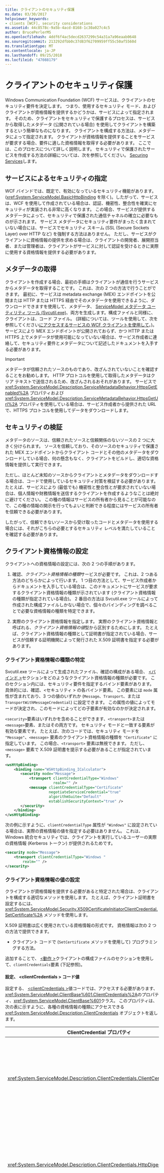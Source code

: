 ```yaml
---
title: クライアントのセキュリティ保護
ms.date: 03/30/2017
helpviewer_keywords:
- clients [WCF], security considerations
ms.assetid: 44c8578c-9a5b-4acd-8168-1c30a027c4c5
author: BrucePerlerMS
ms.openlocfilehash: 4ddf6f4ac5decd2637299c54a31a7a96eaab0648
ms.sourcegitcommit: 213292dfbb0c37d83f62709959ff55c50af5560d
ms.translationtype: MT
ms.contentlocale: ja-JP
ms.lasthandoff: 09/25/2018
ms.locfileid: "47088179"
---
```

# <a name="securing-clients"></a>クライアントのセキュリティ保護
Windows Communication Foundation (WCF) サービスは、クライアントのセキュリティ要件を決定します。 つまり、使用するセキュリティ モード、およびクライアントが資格情報を提供するかどうかは、サービスによって指定されます。 そのため、クライアントをセキュリティで保護するプロセスは、サービスから取得したメタデータ (公開されている場合) を使用してクライアントを構築するという簡単なものになります。 クライアントを構成する方法は、メタデータによって指定されます。 クライアントが資格情報を提供することをサービスが要求する場合、要件に適した資格情報を取得する必要があります。 ここでは、このプロセスについて詳しく説明します。 セキュリティで保護されたサービスを作成する方法の詳細については、次を参照してください。 [Securing Services](../../../docs/framework/wcf/securing-services.md)します。  
  
## <a name="the-service-specifies-security"></a>サービスによるセキュリティの指定  
 WCF バインドでは、既定で、有効になっているセキュリティ機能があります。 (<xref:System.ServiceModel.BasicHttpBinding> を除く)。したがって、サービスは、WCF を使用して作成されている場合は、認証、機密性、整合性を確実にセキュリティが実装される非常に高くなります。 この場合、サービスが提供するメタデータによって、セキュリティで保護された通信チャネルの確立に必要なものが示されます。 サービス メタデータにセキュリティ要件がまったく含まれていない場合には、サービスでセキュリティ スキーム (SSL (Secure Sockets Layer) over HTTP など) を強制する方法はありません。 ただし、サービスがクライアントに資格情報の提供を求める場合は、クライアントの開発者、展開担当者、または管理者は、クライアントがサービスに対して認証を受けるときに実際に使用する資格情報を提供する必要があります。  
  
## <a name="obtaining-metadata"></a>メタデータの取得  
 クライアントを作成する場合、最初の手順はクライアントが通信を行うサービスからメタデータを取得することです。 これは、次の 2 つの方法で行うことができます。 最初に、サービスは metadata exchange (MEX) エンドポイントを公開または HTTP または HTTPS 経由でそのメタデータを使用できるように、ダウンロードできますを使用して、メタデータ、 [ServiceModel メタデータ ユーティリティ ツール (Svcutil.exe)](../../../docs/framework/wcf/servicemodel-metadata-utility-tool-svcutil-exe.md)、両方を生成します。構成ファイルと同様に、クライアントは、コード ファイル。 (詳細については、ツールを使用して、次を参照してください[にアクセスするサービスの WCF クライアントを使用して](../../../docs/framework/wcf/accessing-services-using-a-wcf-client.md)。)。サービスにより MEX エンドポイントが公開されておらず、かつ HTTP または HTTPS 上でメタデータが使用可能になっていない場合は、サービス作成者に連絡して、セキュリティ要件とメタデータについて記述したドキュメントを入手する必要があります。  
  
> [!IMPORTANT]
>  メタデータが信頼されたソースのものであり、改ざんされていないことを確認することをお勧めします。 HTTP プロトコルを使用して取得したメタデータはクリア テキストで送信されるため、改ざんされるおそれがあります。 サービスで <xref:System.ServiceModel.Description.ServiceMetadataBehavior.HttpsGetEnabled%2A> プロパティおよび <xref:System.ServiceModel.Description.ServiceMetadataBehavior.HttpsGetUrl%2A> プロパティを使用している場合は、サービス作成者から提供された URL で、HTTPS プロトコルを使用してデータをダウンロードします。  
  
## <a name="validating-security"></a>セキュリティの検証  
 メタデータのソースは、信頼されたソースと信頼関係のないソースの 2 つに大きく分けられます。 ソースを信頼しており、そのソースのセキュリティで保護された MEX エンドポイントからクライアント コードとその他のメタデータをダウンロードしている場合、何の懸念もなく、クライアントをビルドし、適切な資格情報を提供して実行できます。  
  
 ただし、ほとんど未知のソースからクライアントとメタデータをダウンロードする場合は、コードで使用しているセキュリティ対策を検証する必要があります。 たとえば、サービスにより (最低でも) 機密性と整合性とが要求されていない場合は、個人情報や財務情報を送信するクライアントを作成するようなことは絶対に避けてください。 この種の情報はサービスの所有者から見ることが可能なので、この種の情報の開示を行ってもよいと判断できる程度にはサービスの所有者を信頼できる必要があります。  
  
 したがって、信頼できないソースから受け取ったコードとメタデータを使用する場合には、それがこちらの必要とするセキュリティ レベルを満たしていることを確認する必要があります。  
  
## <a name="setting-a-client-credential"></a>クライアント資格情報の設定  
 クライアントへの資格情報の設定には、次の 2 つの手順があります。  
  
1.  確認、*クライアント資格情報の種類*サービスが必要です。 これは、2 つある方法のどちらかによって行います。 1 つ目の方法として、サービス作成者からドキュメントを入手している場合は、このドキュメントにサービスが要求するクライアント資格情報の種類が示されています (クライアント資格情報の種類が指定されている場合)。 2 番目の方法は Svcutil.exe ツールによって作成された構成ファイルしかない場合で、個々のバインディングを調べることで必要な資格情報の種類を特定できます。  
  
2.  実際のクライアント資格情報を指定します。 実際のクライアント資格情報と呼ばれる、*クライアント資格情報の値*型から区別するためにします。 たとえば、クライアント資格情報の種類として証明書が指定されている場合、サービスが信頼する証明機関によって発行された X.509 証明書を指定する必要があります。  
  
### <a name="determining-the-client-credential-type"></a>クライアント資格情報の種類の特定  
 Svcutil.exe ツールによって生成されたファイル、確認の構成がある場合、 [\<バインド >](../../../docs/framework/configure-apps/file-schema/wcf/bindings.md)セクションをどのようなクライアント資格情報の種類が必要です。 このセクション内には、セキュリティ要件を指定するバインド要素があります。 具体的には、確認、\<セキュリティ > の各バインド要素。 この要素には `mode` 属性が含まれており、3 つの値のいずれか (`Message`、`Transport`、または `TransportWithMessageCredential`) に設定できます。 この属性の値によってモードが決定され、このモードによってどの子要素が有効なのかが決定されます。  
  
 `<security>`要素はいずれかを含めることができます、`<transport>`または`<message>`要素、またはその両方です。 セキュリティ モードと一致する要素が有効な要素です。 たとえば、次のコードでは、セキュリティ モードを `"Message"`、`<message>` 要素のクライアント資格情報の種類を `"Certificate"` に指定しています。 この場合、`<transport>` 要素は無視できます。 ただし、`<message>` 要素で X.509 証明書を提示する必要があることが指定されています。  
  
```xml  
<wsHttpBinding>  
    <binding name="WSHttpBinding_ICalculator">  
       <security mode="Message">  
           <transport clientCredentialType="Windows"   
                      realm="" />  
           <message clientCredentialType="Certificate"   
                    negotiateServiceCredential="true"  
                    algorithmSuite="Default"   
                    establishSecurityContext="true" />  
       </security>  
    </binding>  
</wsHttpBinding>  
```  
  
 次の例に示すように、`clientCredentialType` 属性が `"Windows"` に設定されている場合は、実際の資格情報の値を指定する必要はありません。 これは、Windows 統合セキュリティでは、クライアントを実行しているユーザーの実際の資格情報 (Kerberos トークン) が提供されるためです。  
  
```xml  
<security mode="Message">  
    <transport clientCredentialType="Windows "   
        realm="" />  
</security>  
```  
  
### <a name="setting-the-client-credential-value"></a>クライアント資格情報の値の設定  
 クライアントが資格情報を提供する必要があると特定された場合は、クライアントを構成する適切なメソッドを使用します。 たとえば、クライアント証明書を設定するには、<xref:System.ServiceModel.Security.X509CertificateInitiatorClientCredential.SetCertificate%2A> メソッドを使用します。  
  
 X.509 証明書は広く使用されている資格情報の形式です。 資格情報は次の 2 つの方法で提供できます。  
  
-   クライアント コードで (`SetCertificate` メソッドを使用して) プログラミングする方法。  
  
 追加することで、 [\<動作 >](../../../docs/framework/configure-apps/file-schema/wcf/behaviors.md)クライアントの構成ファイルのセクションを使用して、`clientCredentials`要素 (下記参照)。  
  
#### <a name="setting-a-clientcredentials-value-in-code"></a>設定、 \<clientCredentials > コード値  
 設定する、 [ \<clientCredentials >](../../../docs/framework/configure-apps/file-schema/wcf/clientcredentials.md)値コードでは、アクセスする必要があります、<xref:System.ServiceModel.ClientBase%601.ClientCredentials%2A>のプロパティ、<xref:System.ServiceModel.ClientBase%601>クラス。 このプロパティは、次の表に示すように、各種の資格情報の種類にアクセスできる <xref:System.ServiceModel.Description.ClientCredentials> オブジェクトを返します。  
  
|ClientCredential プロパティ|説明|メモ|  
|-------------------------------|-----------------|-----------|  
|<xref:System.ServiceModel.Description.ClientCredentials.ClientCertificate%2A>|<xref:System.ServiceModel.Security.X509CertificateInitiatorClientCredential> を返します|クライアントがサービスに対して自身を認証するために提供する X.509 証明書を表します。|  
|<xref:System.ServiceModel.Description.ClientCredentials.HttpDigest%2A>|<xref:System.ServiceModel.Security.HttpDigestClientCredential> を返します|HTTP ダイジェスト資格情報を表します。 この資格情報は、ユーザー名とパスワードのハッシュです。|  
|<xref:System.ServiceModel.Description.ClientCredentials.IssuedToken%2A>|<xref:System.ServiceModel.Security.IssuedTokenClientCredential> を返します|フェデレーション シナリオで通常使用される、セキュリティ トークン サービスによって発行されるカスタム セキュリティ トークンを表します。|  
|<xref:System.ServiceModel.Description.ClientCredentials.Peer%2A>|<xref:System.ServiceModel.Security.PeerCredential> を返します|Windows ドメインのピア メッシュに参加するためのピア資格情報を表します。|  
|<xref:System.ServiceModel.Description.ClientCredentials.ServiceCertificate%2A>|<xref:System.ServiceModel.Security.X509CertificateRecipientClientCredential> を返します|帯域外ネゴシエーションでサービスによって提供される X.509 証明書を表します。|  
|<xref:System.ServiceModel.Description.ClientCredentials.UserName%2A>|<xref:System.ServiceModel.Security.UserNamePasswordClientCredential> を返します|ユーザー名とパスワードのペアを表します。|  
|<xref:System.ServiceModel.Description.ClientCredentials.Windows%2A>|<xref:System.ServiceModel.Security.WindowsClientCredential> を返します|Windows クライアントの資格情報 (Kerberos 資格情報) を表します。 このクラスのプロパティは読み取り専用です。|  
  
#### <a name="setting-a-clientcredentials-value-in-configuration"></a>設定、 \<clientCredentials > 構成内の値  
 子要素として、エンドポイントの動作を使用して、資格情報の値が指定されて、 [ \<clientCredentials >](../../../docs/framework/configure-apps/file-schema/wcf/clientcredentials.md)要素。 使用される要素は、クライアントの資格情報の種類によって異なります。 たとえば、次の例は、X.509 証明書を使用して設定を構成を示しています。、<[\<clientCertificate >](../../../docs/framework/configure-apps/file-schema/wcf/clientcertificate-of-clientcredentials-element.md)します。  
  
```xml  
<configuration>  
  <system.serviceModel>  
    <behaviors>  
      <endpointBehaviors>  
        <behavior name="myEndpointBehavior">  
          <clientCredentials>  
            <clientCertificate findvalue="myMachineName"   
            storeLocation="Current" X509FindType="FindBySubjectName" />  
          </clientCredentials>  
        </behavior>              
    </behaviors>  
  </system.serviceModel>  
</configuration>  
```  
  
 構成でクライアント資格情報を設定するには追加、 [ \<endpointBehaviors >](../../../docs/framework/configure-apps/file-schema/wcf/endpointbehaviors.md)要素を構成ファイル。 さらに、追加した動作要素は、サービスのエンドポイントにリンクする必要がありますを使用して、`behaviorConfiguration`の属性、 [\<エンドポイント >](https://msdn.microsoft.com/library/13aa23b7-2f08-4add-8dbf-a99f8127c017)要素の次の例に示すようにします。 `behaviorConfiguration` 属性の値は、動作の `name` 属性の値と一致する必要があります。  
  
 `<configuration>`  
  
 `<system.serviceModel>`  
  
 `<client>`  
  
 `<endpoint address="http://localhost/servicemodelsamples/service.svc"`  
  
 `binding="wsHttpBinding"`  
  
 `bindingConfiguration="Binding1"`  
  
 `behaviorConfiguration="myEndpointBehavior"`  
  
 `contract="Microsoft.ServiceModel.Samples.ICalculator" />`  
  
 `</client>`  
  
 `</system.serviceModel>`  
  
 `</configuration>`  
  
> [!NOTE]
>  クライアント資格情報の値の中には、アプリケーション構成ファイルを使用して設定できないものがあります (ユーザー名とパスワードや、Windows ユーザーとパスワードの値など)。 このような資格情報の値は、コードでのみ指定できます。  
  
 クライアント資格情報を設定する方法についての詳細については、次を参照してください。[方法: Specify Client Credential Values](../../../docs/framework/wcf/how-to-specify-client-credential-values.md)します。  
  
> [!NOTE]
>  次の構成例に示すように、`ClientCredentialType` が `SecurityMode` に設定されている場合、`"TransportWithMessageCredential",` は無視されます。  
  
```xml  
<wsHttpBinding>  
    <binding name="PingBinding">  
        <security mode="TransportWithMessageCredential"  >  
           <message  clientCredentialType="UserName"   
               establishSecurityContext="false"    
               negotiateServiceCredential="false" />  
           <transport clientCredentialType="Certificate"  />  
         </security>  
    </binding>  
</wsHttpBinding>  
```  
  
## <a name="see-also"></a>関連項目  
 <xref:System.ServiceModel.ClientBase%601.ClientCredentials%2A>  
 <xref:System.ServiceModel.ClientBase%601>  
 <xref:System.ServiceModel.Description.ClientCredentials>  
 <xref:System.ServiceModel.Description.ServiceMetadataBehavior.HttpsGetEnabled%2A>  
 <xref:System.ServiceModel.Description.ServiceMetadataBehavior.HttpsGetUrl%2A>  
 [\<bindings>](../../../docs/framework/configure-apps/file-schema/wcf/bindings.md)  
 [構成エディター ツール (SvcConfigEditor.exe)](../../../docs/framework/wcf/configuration-editor-tool-svcconfigeditor-exe.md)  
 [サービスのセキュリティ保護](../../../docs/framework/wcf/securing-services.md)  
 [WCF クライアントを使用したサービスへのアクセス](../../../docs/framework/wcf/accessing-services-using-a-wcf-client.md)  
 [方法: クライアントの資格情報の値を指定する](../../../docs/framework/wcf/how-to-specify-client-credential-values.md)  
 [ServiceModel メタデータ ユーティリティ ツール (Svcutil.exe)](../../../docs/framework/wcf/servicemodel-metadata-utility-tool-svcutil-exe.md)  
 [方法: クライアントの資格情報の種類を指定する](../../../docs/framework/wcf/how-to-specify-the-client-credential-type.md)
